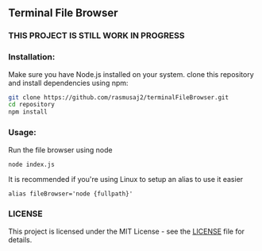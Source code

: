 ## Terminal File Browser
### THIS PROJECT IS STILL WORK IN PROGRESS

### Installation:

Make sure you have Node.js installed on your system. clone this repository and install dependencies using npm:

```bash
git clone https://github.com/rasmusaj2/terminalFileBrowser.git
cd repository
npm install
```

### Usage:

Run the file browser using node

```bash
node index.js
```
It is recommended if you're using Linux to setup an alias to use it easier
```
alias fileBrowser='node {fullpath}'
```

### LICENSE
This project is licensed under the MIT License - see the [LICENSE](LICENSE) file for details.
